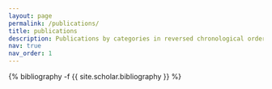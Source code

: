 ```yaml
---
layout: page
permalink: /publications/
title: publications
description: Publications by categories in reversed chronological order.
nav: true
nav_order: 1
---
```


<!-- _pages/publications.md -->
<div class="publications">

{% bibliography -f {{ site.scholar.bibliography }} %}

</div>
